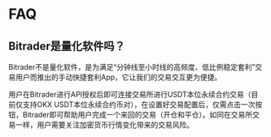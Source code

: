 # FAQ

## Bitrader是量化软件吗？

Bitrader不是量化软件，是为满足“分钟线至小时线的高频度、低比例稳定套利”交易用户而推出的手动快捷套利App，它让我们的交易交互更为便捷。

用户在Bitrader进行API授权后即可连接交易所进行USDT本位永续合约交易（目前仅支持OKX USDT本位永续合约币对），在设置好交易配置后，仅需点击一次按钮，Bitrader即可帮助用户完成一个来回的交易（开仓和平仓）。如同在交易所交易一样，用户需要关注加密货币行情变化带来的交易风险。

